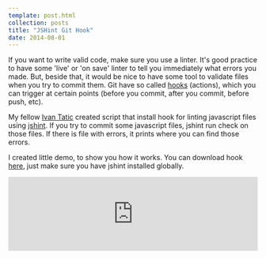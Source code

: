 ```yaml
---
template: post.html
collection: posts
title: "JSHint Git Hook"
date: 2014-08-01
---
```

If you want to write valid code, make sure you use a linter.
It's good practice to have some 'live' or 'on save' linter to tell you immediately what errors you made.
But, beside that, it would be nice to have some tool to validate files when you try to commit them.
Git have so called [hooks](http://git-scm.com/docs/githooks.htm) (actions), which you can trigger at certain points (before you commit, after you commit, before push, etc).

My fellow [Ivan Tatic](http://simplifiedstudio.com/) created script that install hook for linting javascript files using [jshint](http://www.jshint.com/).
If you try to commit some javascript files, jshint run check on those files.
If there is file with errors, it prints where you can find those errors.

I created little demo, to show you how it works.
You can download hook [here](https://gist.github.com/goschevski/3e72b17db816c8a34a3f), just make sure you have jshint installed globally.

<iframe name='quickcast' src='http://quick.as/embed/y1jibwx' scrolling='no' frameborder='0' width='100%' allowfullscreen></iframe>
<script src='http://quick.as/embed/script/1.60'></script>
